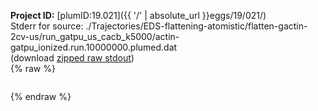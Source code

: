 **Project ID:** [plumID:19.021]({{ '/' | absolute_url }}eggs/19/021/)  
Stderr for source:  ./Trajectories/EDS-flattening-atomistic/flatten-gactin-2cv-us/run_gatpu_us_cacb_k5000/actin-gatpu_ionized.run.10000000.plumed.dat   
(download [zipped raw stdout](actin-gatpu_ionized.run.10000000.plumed.dat.plumed_master.stdout.txt.zip))  
{% raw %}
<pre>
</pre>
{% endraw %}
